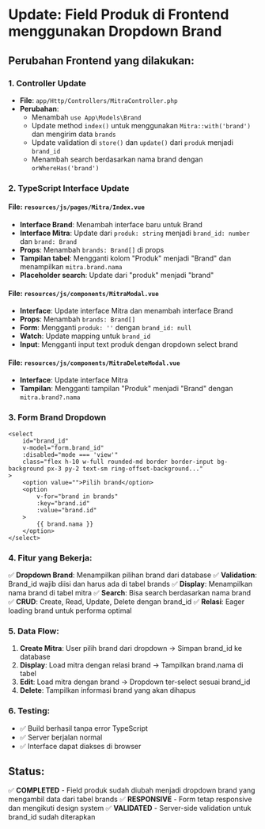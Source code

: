 # Update: Field Produk di Frontend menggunakan Dropdown Brand

## Perubahan Frontend yang dilakukan:

### 1. Controller Update
- **File**: `app/Http/Controllers/MitraController.php`
- **Perubahan**:
  - Menambah `use App\Models\Brand`
  - Update method `index()` untuk menggunakan `Mitra::with('brand')` dan mengirim data `brands`
  - Update validation di `store()` dan `update()` dari `produk` menjadi `brand_id`
  - Menambah search berdasarkan nama brand dengan `orWhereHas('brand')`

### 2. TypeScript Interface Update

#### File: `resources/js/pages/Mitra/Index.vue`
- **Interface Brand**: Menambah interface baru untuk Brand
- **Interface Mitra**: Update dari `produk: string` menjadi `brand_id: number` dan `brand: Brand`
- **Props**: Menambah `brands: Brand[]` di props
- **Tampilan tabel**: Mengganti kolom "Produk" menjadi "Brand" dan menampilkan `mitra.brand.nama`
- **Placeholder search**: Update dari "produk" menjadi "brand"

#### File: `resources/js/components/MitraModal.vue`
- **Interface**: Update interface Mitra dan menambah interface Brand
- **Props**: Menambah `brands: Brand[]`
- **Form**: Mengganti `produk: ''` dengan `brand_id: null`
- **Watch**: Update mapping untuk `brand_id`
- **Input**: Mengganti input text produk dengan dropdown select brand

#### File: `resources/js/components/MitraDeleteModal.vue`
- **Interface**: Update interface Mitra
- **Tampilan**: Mengganti tampilan "Produk" menjadi "Brand" dengan `mitra.brand?.nama`

### 3. Form Brand Dropdown
```vue
<select
    id="brand_id"
    v-model="form.brand_id"
    :disabled="mode === 'view'"
    class="flex h-10 w-full rounded-md border border-input bg-background px-3 py-2 text-sm ring-offset-background..."
>
    <option value="">Pilih brand</option>
    <option 
        v-for="brand in brands" 
        :key="brand.id" 
        :value="brand.id"
    >
        {{ brand.nama }}
    </option>
</select>
```

### 4. Fitur yang Bekerja:
✅ **Dropdown Brand**: Menampilkan pilihan brand dari database
✅ **Validation**: Brand_id wajib diisi dan harus ada di tabel brands
✅ **Display**: Menampilkan nama brand di tabel mitra
✅ **Search**: Bisa search berdasarkan nama brand
✅ **CRUD**: Create, Read, Update, Delete dengan brand_id
✅ **Relasi**: Eager loading brand untuk performa optimal

### 5. Data Flow:
1. **Create Mitra**: User pilih brand dari dropdown → Simpan brand_id ke database
2. **Display**: Load mitra dengan relasi brand → Tampilkan brand.nama di tabel
3. **Edit**: Load mitra dengan brand → Dropdown ter-select sesuai brand_id
4. **Delete**: Tampilkan informasi brand yang akan dihapus

### 6. Testing:
- ✅ Build berhasil tanpa error TypeScript
- ✅ Server berjalan normal
- ✅ Interface dapat diakses di browser

## Status:
✅ **COMPLETED** - Field produk sudah diubah menjadi dropdown brand yang mengambil data dari tabel brands
✅ **RESPONSIVE** - Form tetap responsive dan mengikuti design system
✅ **VALIDATED** - Server-side validation untuk brand_id sudah diterapkan
